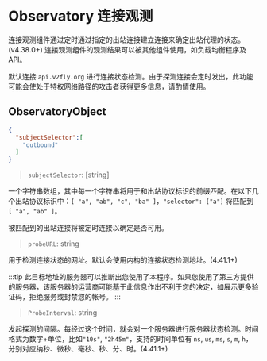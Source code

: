 # Observatory 连接观测

连接观测组件通过定时通过指定的出站连接建立连接来确定出站代理的状态。 (v4.38.0+)
连接观测组件的观测结果可以被其他组件使用，如负载均衡程序及API。

默认连接 `api.v2fly.org` 进行连接状态检测。由于探测连接会定时发出，此功能可能会使处于特权网络路径的攻击者获得更多信息，请酌情使用。

## ObservatoryObject

```json
{
  "subjectSelector":[
    "outbound"
  ]
}
```

> `subjectSelector`: \[string\]

一个字符串数组，其中每一个字符串将用于和出站协议标识的前缀匹配。在以下几个出站协议标识中：`[ "a", "ab", "c", "ba" ]`，`"selector": ["a"]` 将匹配到 `[ "a", "ab" ]`。

被匹配到的出站连接将被定时连接以确定是否可用。

> `probeURL`: string

用于检测连接状态的网址。默认会使用内构的连接状态检测地址。(4.41.1+)

:::tip
此目标地址的服务器可以推断出您使用了本程序。如果您使用了第三方提供的服务器，该服务器的运营商可能基于此信息作出不利于您的决定，如展示更多验证码，拒绝服务或封禁您的帐号。
:::

> `ProbeInterval`: string

发起探测的间隔。每经过这个时间，就会对一个服务器进行服务器状态检测。时间格式为数字+单位，比如`"10s"`, `"2h45m"`，支持的时间单位有 `ns`, `us`, `ms`, `s`, `m`, `h`， 分别对应纳秒、微秒、毫秒、秒、分、时。(4.41.1+)

